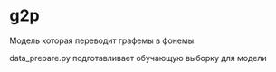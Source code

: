 # g2p
Модель которая переводит графемы в фонемы

data_prepare.py подготавливает обучающую выборку для модели

